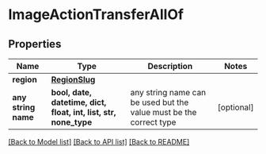 # ImageActionTransferAllOf


## Properties
Name | Type | Description | Notes
------------ | ------------- | ------------- | -------------
**region** | [**RegionSlug**](RegionSlug.md) |  | 
**any string name** | **bool, date, datetime, dict, float, int, list, str, none_type** | any string name can be used but the value must be the correct type | [optional]

[[Back to Model list]](../README.md#documentation-for-models) [[Back to API list]](../README.md#documentation-for-api-endpoints) [[Back to README]](../README.md)


